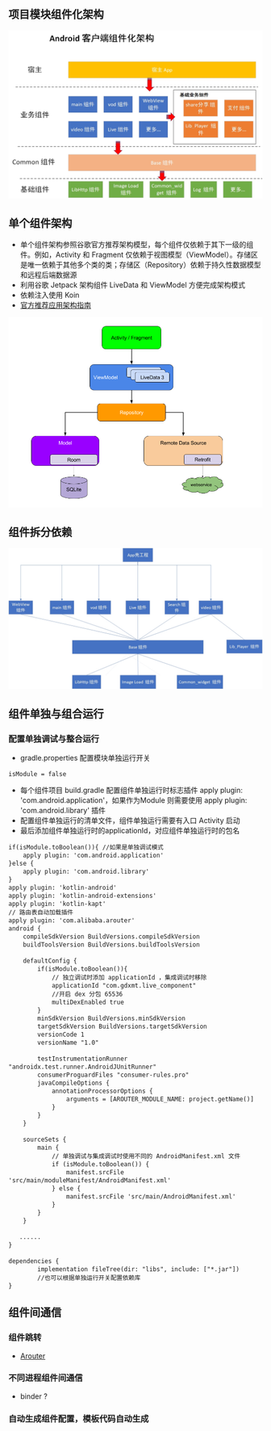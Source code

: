 ## 项目模块组件化架构

![Android组件化架构](https://github.com/maoqitian/MaoMdPhoto/raw/master/Android%E7%BB%84%E4%BB%B6%E5%8C%96/Android%E7%BB%84%E4%BB%B6%E5%8C%96%E6%9E%B6%E6%9E%84.jpg)

## 单个组件架构
- 单个组件架构参照谷歌官方推荐架构模型，每个组件仅依赖于其下一级的组件。例如，Activity 和 Fragment 仅依赖于视图模型（ViewModel）。存储区是唯一依赖于其他多个类的类；存储区（Repository）依赖于持久性数据模型和远程后端数据源
- 利用谷歌 Jetpack 架构组件 LiveData 和 ViewModel 方便完成架构模式
- 依赖注入使用 Koin 
- [官方推荐应用架构指南](https://developer.android.com/jetpack/guide?hl=zh-cn)

![image](https://github.com/maoqitian/MaoMdPhoto/raw/master/Android%E7%BB%84%E4%BB%B6%E5%8C%96/Android-final-architecture.png)

## 组件拆分依赖

![组件化依赖关系](https://github.com/maoqitian/MaoMdPhoto/raw/master/Android%E7%BB%84%E4%BB%B6%E5%8C%96/%E7%BB%84%E4%BB%B6%E5%8C%96%E4%BE%9D%E8%B5%96%E5%85%B3%E7%B3%BB.jpg)

## 组件单独与组合运行

### 配置单独调试与整合运行

- gradle.properties 配置模块单独运行开关

```
isModule = false
```
- 每个组件项目 build.gradle 配置组件单独运行时标志插件 apply plugin: 'com.android.application'，如果作为Module 则需要使用 apply plugin: 'com.android.library' 插件
- 配置组件单独运行的清单文件，组件单独运行需要有入口 Activity 启动
- 最后添加组件单独运行时的applicationId，对应组件单独运行时的包名
```
if(isModule.toBoolean()){ //如果是单独调试模式
    apply plugin: 'com.android.application'
}else {
    apply plugin: 'com.android.library'
}
apply plugin: 'kotlin-android'
apply plugin: 'kotlin-android-extensions'
apply plugin: 'kotlin-kapt'
// 路由表自动加载插件
apply plugin: 'com.alibaba.arouter'
android {
    compileSdkVersion BuildVersions.compileSdkVersion
    buildToolsVersion BuildVersions.buildToolsVersion

    defaultConfig {
        if(isModule.toBoolean()){
            // 独立调试时添加 applicationId ，集成调试时移除
            applicationId "com.gdxmt.live_component"
            //开启 dex 分包 65536
            multiDexEnabled true
        }
        minSdkVersion BuildVersions.minSdkVersion
        targetSdkVersion BuildVersions.targetSdkVersion
        versionCode 1
        versionName "1.0"

        testInstrumentationRunner "androidx.test.runner.AndroidJUnitRunner"
        consumerProguardFiles "consumer-rules.pro"
        javaCompileOptions {
            annotationProcessorOptions {
                arguments = [AROUTER_MODULE_NAME: project.getName()]
            }
        }
    }

    sourceSets {
        main {
            // 单独调试与集成调试时使用不同的 AndroidManifest.xml 文件
            if (isModule.toBoolean()) {
                manifest.srcFile 'src/main/moduleManifest/AndroidManifest.xml'
            } else {
                manifest.srcFile 'src/main/AndroidManifest.xml'
            }
        }
    }

   ......
}

dependencies {
        implementation fileTree(dir: "libs", include: ["*.jar"])
        //也可以根据单独运行开关配置依赖库
}
```
## 组件间通信

### 组件跳转
- [Arouter](https://github.com/alibaba/ARouter)

### 不同进程组件间通信

- binder ?

### 自动生成组件配置，模板代码自动生成 
